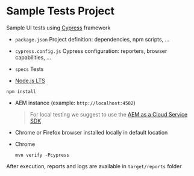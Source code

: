 Sample Tests Project
====================

Sample UI tests using [Cypress](https://www.cypress.io//) framework


* `package.json` Project definition: dependencies, npm scripts, ...
* `cypress.config.js` Cypress configuration: reporters, browser capabilities, ...
* `specs` Tests


* [Node.js LTS](https://nodejs.org/en/)


```
npm install
```


* AEM instance (example: `http://localhost:4502`)

  > For local testing we suggest to use the [AEM as a Cloud Service SDK](https://docs.adobe.com/content/help/en/experience-manager-cloud-service/implementing/developing/aem-as-a-cloud-service-sdk.html)

* Chrome or Firefox browser installed locally in default location


* Chrome
  ```
  mvn verify -Pcypress
  ```

After execution, reports and logs are available in `target/reports` folder

